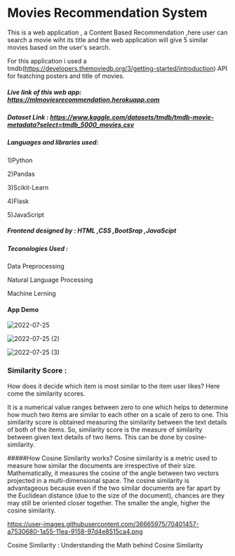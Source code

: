 # Movies Recommendation System 

This is a web application , a Content Based Recommendation ,here user can search a movie wiht its title and the web  application will give 5 similar movies based on the user's search.

For this application i used a tmdb(https://developers.themoviedb.org/3/getting-started/introduction)  API for featching  posters and title of  movies.

##### Live link of this web app: https://mlmoviesrecommendation.herokuapp.com

##### Dataset Link : https://www.kaggle.com/datasets/tmdb/tmdb-movie-metadata?select=tmdb_5000_movies.csv

##### Languages and libraries used:
  1)Python 
  
  2)Pandas
  
  3)Scikit-Learn
  
  4)Flask
  
  5)JavaScript
  
  ##### Frontend designed by : HTML  ,CSS  ,BootSrap  ,JavaScipt
  ##### Teconologies Used : 
  
  Data Preprocessing
  
  Natural Language Processing
  
  Machine Lerning
  
  #### App Demo
  
  ![2022-07-25](https://user-images.githubusercontent.com/64775171/180815062-ea07045d-5441-4d06-a168-bfdfebe114b3.png)

![2022-07-25 (2)](https://user-images.githubusercontent.com/64775171/180815172-698ee6d0-4132-4ef5-b8c8-193dd3ab364b.png)

![2022-07-25 (3)](https://user-images.githubusercontent.com/64775171/180815262-c4c24f82-5968-413b-b220-04d0347724a0.png)

### Similarity Score :
How does it decide which item is most similar to the item user likes? Here come the similarity scores.

It is a numerical value ranges between zero to one which helps to determine how much two items are similar to each other on a scale of zero to one. This similarity score is obtained measuring the similarity between the text details of both of the items. So, similarity score is the measure of similarity between given text details of two items. This can be done by cosine-similarity.

#####How Cosine Similarity works?
Cosine similarity is a metric used to measure how similar the documents are irrespective of their size. Mathematically, it measures the cosine of the angle between two vectors projected in a multi-dimensional space. The cosine similarity is advantageous because even if the two similar documents are far apart by the Euclidean distance (due to the size of the document), chances are they may still be oriented closer together. The smaller the angle, higher the cosine similarity.

https://user-images.githubusercontent.com/36665975/70401457-a7530680-1a55-11ea-9158-97d4e8515ca4.png

Cosine Similarity : Understanding the Math behind Cosine Similarity
